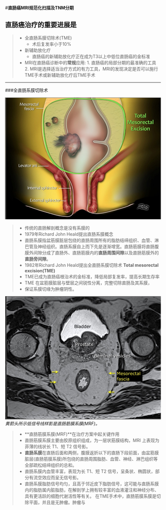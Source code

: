 #**直肠癌MRI规范化扫描及TNM分期**
## 直肠癌治疗的重要进展是
> - 全直肠系膜切除术(TME)
>   -  术后复发率小于10%
> - 新辅助放化疗
>   - 直肠癌的新辅助放化疗正在成为T3以上中低位直肠癌的金标准
> - MRI在直肠癌诊断中的**常规**应用:
>       1. 直肠癌的局部分期的最准确的工具
>       2. MRI是选择适当治疗方式的有力工具，MRI的发现决定是否可以施行TME手术或新辅助放化疗后TME手术   

***
###全直肠系膜切除术

![](./_image/2017-02-11-09-11-13.jpg)
>- 传统的直肠解剖概念是没有系膜的
>- 1979年Richard John Heald提出直肠系膜概念
> - 直肠系膜指盆筋膜脏层包绕的直肠周围所有的脂肪结缔组织、血管、淋巴管及神经组织。直肠系膜自上而下先是逐渐增宽。直肠筋膜将直肠腹膜外间隙分成了直肠外、直肠筋膜内的**直肠周围间隙**以及直肠筋膜外的**直肠旁间隙**。
>-  1982年Richard John Heald提出全直肠系膜切除术  **Total mesorectal excision(TME)**
>- TME已成为直肠癌根治术的金标准，降低局部复发率，提高长期生存率
>-  TME 在盆筋膜脏层与壁层之间锐性分离，完整切除直肠及其系膜，
>- 保证系膜切缘为肿瘤阴性。

![](./_image/2017-02-11-20-02-53.jpg)
*黄箭头所示低信号线样影是直肠筋膜系膜(MRF)。*
>- **直肠筋膜系膜(MRF)**在治疗方案中起关键作用
> - 直肠筋膜系膜主要由胶原组织组成，为一层状筋膜结构，MRI 上表现为菲薄的线状长 T1、短 T2 信号影。
> - **直肠系膜**在直肠后面和两侧，腹膜返折以下的直肠下段前面，由盆筋膜脏层(直肠筋膜系膜)所包绕的直肠周围脂肪、血管、神经、淋巴组织等全部疏松结缔组织的总和。
>- 直肠系膜内血管丰富，表现为长 T1、短 T2 信号，呈条状、椭圆状，部分有流空效应而呈无信号影。
>- 直肠系膜脂肪信号均匀，且高于邻近皮下脂肪信号，这可能与直肠系膜内的脂肪属内脏脂肪，在解剖学上拥有较丰富的血液灌注和神经分布、具有更活跃的细胞代谢活性等有关。 
> 在TME手术中，直肠筋膜系膜是切除平面，并且是无肿瘤。肿瘤与

